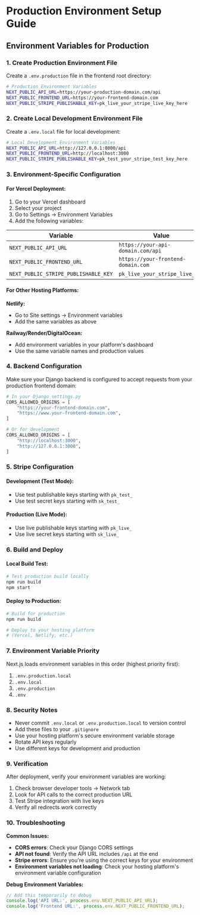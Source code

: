 # Production Environment Setup Guide

## Environment Variables for Production

### 1. Create Production Environment File

Create a `.env.production` file in the frontend root directory:

```bash
# Production Environment Variables
NEXT_PUBLIC_API_URL=https://your-production-domain.com/api
NEXT_PUBLIC_FRONTEND_URL=https://your-frontend-domain.com
NEXT_PUBLIC_STRIPE_PUBLISHABLE_KEY=pk_live_your_stripe_live_key_here
```

### 2. Create Local Development Environment File

Create a `.env.local` file for local development:

```bash
# Local Development Environment Variables
NEXT_PUBLIC_API_URL=http://127.0.0.1:8000/api
NEXT_PUBLIC_FRONTEND_URL=http://localhost:3000
NEXT_PUBLIC_STRIPE_PUBLISHABLE_KEY=pk_test_your_stripe_test_key_here
```

### 3. Environment-Specific Configuration

#### For Vercel Deployment:
1. Go to your Vercel dashboard
2. Select your project
3. Go to Settings → Environment Variables
4. Add the following variables:

| Variable | Value | Environment |
|----------|-------|-------------|
| `NEXT_PUBLIC_API_URL` | `https://your-api-domain.com/api` | Production |
| `NEXT_PUBLIC_FRONTEND_URL` | `https://your-frontend-domain.com` | Production |
| `NEXT_PUBLIC_STRIPE_PUBLISHABLE_KEY` | `pk_live_your_stripe_live_key` | Production |

#### For Other Hosting Platforms:

**Netlify:**
- Go to Site settings → Environment variables
- Add the same variables as above

**Railway/Render/DigitalOcean:**
- Add environment variables in your platform's dashboard
- Use the same variable names and production values

### 4. Backend Configuration

Make sure your Django backend is configured to accept requests from your production frontend domain:

```python
# In your Django settings.py
CORS_ALLOWED_ORIGINS = [
    "https://your-frontend-domain.com",
    "https://www.your-frontend-domain.com",
]

# Or for development
CORS_ALLOWED_ORIGINS = [
    "http://localhost:3000",
    "http://127.0.0.1:3000",
]
```

### 5. Stripe Configuration

#### Development (Test Mode):
- Use test publishable keys starting with `pk_test_`
- Use test secret keys starting with `sk_test_`

#### Production (Live Mode):
- Use live publishable keys starting with `pk_live_`
- Use live secret keys starting with `sk_live_`

### 6. Build and Deploy

#### Local Build Test:
```bash
# Test production build locally
npm run build
npm start
```

#### Deploy to Production:
```bash
# Build for production
npm run build

# Deploy to your hosting platform
# (Vercel, Netlify, etc.)
```

### 7. Environment Variable Priority

Next.js loads environment variables in this order (highest priority first):
1. `.env.production.local`
2. `.env.local`
3. `.env.production`
4. `.env`

### 8. Security Notes

- Never commit `.env.local` or `.env.production.local` to version control
- Add these files to your `.gitignore`
- Use your hosting platform's secure environment variable storage
- Rotate API keys regularly
- Use different keys for development and production

### 9. Verification

After deployment, verify your environment variables are working:

1. Check browser developer tools → Network tab
2. Look for API calls to the correct production URL
3. Test Stripe integration with live keys
4. Verify all redirects work correctly

### 10. Troubleshooting

**Common Issues:**
- **CORS errors**: Check your Django CORS settings
- **API not found**: Verify the API URL includes `/api` at the end
- **Stripe errors**: Ensure you're using the correct keys for your environment
- **Environment variables not loading**: Check your hosting platform's environment variable configuration

**Debug Environment Variables:**
```javascript
// Add this temporarily to debug
console.log('API URL:', process.env.NEXT_PUBLIC_API_URL);
console.log('Frontend URL:', process.env.NEXT_PUBLIC_FRONTEND_URL);
```


